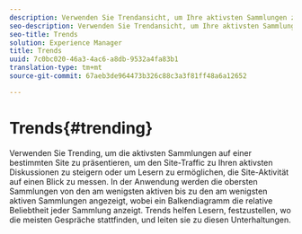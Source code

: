 ```yaml
---
description: Verwenden Sie Trendansicht, um Ihre aktivsten Sammlungen zu präsentieren.
seo-description: Verwenden Sie Trendansicht, um Ihre aktivsten Sammlungen zu präsentieren.
seo-title: Trends
solution: Experience Manager
title: Trends
uuid: 7c0bc020-46a3-4ac6-a8db-9532a4fa83b1
translation-type: tm+mt
source-git-commit: 67aeb3de964473b326c88c3a3f81ff48a6a12652

---
```



# Trends{#trending}

Verwenden Sie Trending, um die aktivsten Sammlungen auf einer bestimmten Site zu präsentieren, um den Site-Traffic zu Ihren aktivsten Diskussionen zu steigern oder um Lesern zu ermöglichen, die Site-Aktivität auf einen Blick zu messen. In der Anwendung werden die obersten Sammlungen von den am wenigsten aktiven bis zu den am wenigsten aktiven Sammlungen angezeigt, wobei ein Balkendiagramm die relative Beliebtheit jeder Sammlung anzeigt. Trends helfen Lesern, festzustellen, wo die meisten Gespräche stattfinden, und leiten sie zu diesen Unterhaltungen.

